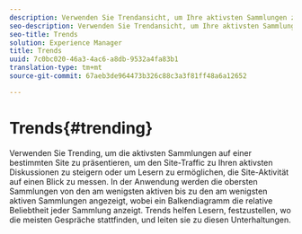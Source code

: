 ```yaml
---
description: Verwenden Sie Trendansicht, um Ihre aktivsten Sammlungen zu präsentieren.
seo-description: Verwenden Sie Trendansicht, um Ihre aktivsten Sammlungen zu präsentieren.
seo-title: Trends
solution: Experience Manager
title: Trends
uuid: 7c0bc020-46a3-4ac6-a8db-9532a4fa83b1
translation-type: tm+mt
source-git-commit: 67aeb3de964473b326c88c3a3f81ff48a6a12652

---
```



# Trends{#trending}

Verwenden Sie Trending, um die aktivsten Sammlungen auf einer bestimmten Site zu präsentieren, um den Site-Traffic zu Ihren aktivsten Diskussionen zu steigern oder um Lesern zu ermöglichen, die Site-Aktivität auf einen Blick zu messen. In der Anwendung werden die obersten Sammlungen von den am wenigsten aktiven bis zu den am wenigsten aktiven Sammlungen angezeigt, wobei ein Balkendiagramm die relative Beliebtheit jeder Sammlung anzeigt. Trends helfen Lesern, festzustellen, wo die meisten Gespräche stattfinden, und leiten sie zu diesen Unterhaltungen.

